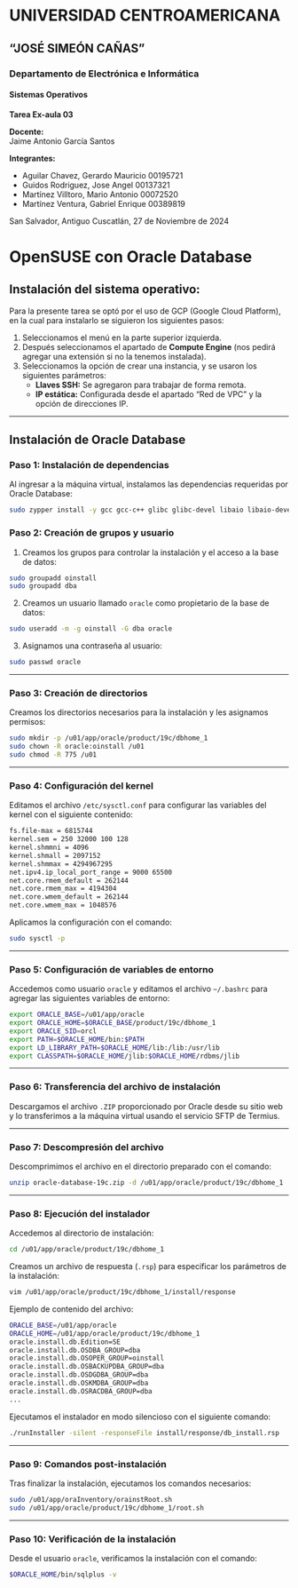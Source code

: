 # UNIVERSIDAD CENTROAMERICANA  
## “JOSÉ SIMEÓN CAÑAS”

### Departamento de Electrónica e Informática

#### Sistemas Operativos  
**Tarea Ex-aula 03**

**Docente:**  
Jaime Antonio García Santos  

**Integrantes:**  
- Aguilar Chavez, Gerardo Mauricio 00195721  
- Guidos Rodriguez, Jose Angel 00137321  
- Martínez Villtoro, Mario Antonio 00072520  
- Martínez Ventura, Gabriel Enrique 00389819  

San Salvador, Antiguo Cuscatlán, 27 de Noviembre de 2024

# OpenSUSE con Oracle Database

## Instalación del sistema operativo:

Para la presente tarea se optó por el uso de GCP (Google Cloud Platform), en la cual para instalarlo se siguieron los siguientes pasos:

1. Seleccionamos el menú en la parte superior izquierda.
2. Después seleccionamos el apartado de **Compute Engine** (nos pedirá agregar una extensión si no la tenemos instalada).
3. Seleccionamos la opción de crear una instancia, y se usaron los siguientes parámetros:
   - **Llaves SSH:** Se agregaron para trabajar de forma remota.
   - **IP estática:** Configurada desde el apartado “Red de VPC” y la opción de direcciones IP.

---

## Instalación de Oracle Database

### Paso 1: Instalación de dependencias
Al ingresar a la máquina virtual, instalamos las dependencias requeridas por Oracle Database:

```bash
sudo zypper install -y gcc gcc-c++ glibc glibc-devel libaio libaio-devel libstdc++ libstdc++-devel make binutils glibc-static
```

### Paso 2: Creación de grupos y usuario

1. Creamos los grupos para controlar la instalación y el acceso a la base de datos:

```bash
sudo groupadd oinstall  
sudo groupadd dba  
```

2. Creamos un usuario llamado `oracle` como propietario de la base de datos:

```bash
sudo useradd -m -g oinstall -G dba oracle  
```

3. Asignamos una contraseña al usuario:

```bash
sudo passwd oracle  
```

---

### Paso 3: Creación de directorios

Creamos los directorios necesarios para la instalación y les asignamos permisos:

```bash
sudo mkdir -p /u01/app/oracle/product/19c/dbhome_1  
sudo chown -R oracle:oinstall /u01  
sudo chmod -R 775 /u01  
```

---

### Paso 4: Configuración del kernel

Editamos el archivo `/etc/sysctl.conf` para configurar las variables del kernel con el siguiente contenido:

```bash
fs.file-max = 6815744  
kernel.sem = 250 32000 100 128  
kernel.shmmni = 4096  
kernel.shmall = 2097152  
kernel.shmmax = 4294967295  
net.ipv4.ip_local_port_range = 9000 65500  
net.core.rmem_default = 262144  
net.core.rmem_max = 4194304  
net.core.wmem_default = 262144  
net.core.wmem_max = 1048576  
```

Aplicamos la configuración con el comando:

```bash
sudo sysctl -p  
```

---

### Paso 5: Configuración de variables de entorno

Accedemos como usuario `oracle` y editamos el archivo `~/.bashrc` para agregar las siguientes variables de entorno:

```bash
export ORACLE_BASE=/u01/app/oracle  
export ORACLE_HOME=$ORACLE_BASE/product/19c/dbhome_1  
export ORACLE_SID=orcl  
export PATH=$ORACLE_HOME/bin:$PATH  
export LD_LIBRARY_PATH=$ORACLE_HOME/lib:/lib:/usr/lib  
export CLASSPATH=$ORACLE_HOME/jlib:$ORACLE_HOME/rdbms/jlib  
```

---

### Paso 6: Transferencia del archivo de instalación

Descargamos el archivo `.ZIP` proporcionado por Oracle desde su sitio web y lo transferimos a la máquina virtual usando el servicio SFTP de Termius.

---

### Paso 7: Descompresión del archivo

Descomprimimos el archivo en el directorio preparado con el comando:

```bash
unzip oracle-database-19c.zip -d /u01/app/oracle/product/19c/dbhome_1  
```
---

### Paso 8: Ejecución del instalador

Accedemos al directorio de instalación:

```bash
cd /u01/app/oracle/product/19c/dbhome_1  
```

Creamos un archivo de respuesta (`.rsp`) para especificar los parámetros de la instalación:

```bash
vim /u01/app/oracle/product/19c/dbhome_1/install/response  
```

Ejemplo de contenido del archivo:

```bash
ORACLE_BASE=/u01/app/oracle  
ORACLE_HOME=/u01/app/oracle/product/19c/dbhome_1  
oracle.install.db.Edition=SE  
oracle.install.db.OSDBA_GROUP=dba  
oracle.install.db.OSOPER_GROUP=oinstall  
oracle.install.db.OSBACKUPDBA_GROUP=dba  
oracle.install.db.OSDGDBA_GROUP=dba  
oracle.install.db.OSKMDBA_GROUP=dba  
oracle.install.db.OSRACDBA_GROUP=dba  
...
```

Ejecutamos el instalador en modo silencioso con el siguiente comando:

```bash
./runInstaller -silent -responseFile install/response/db_install.rsp  
```

---

### Paso 9: Comandos post-instalación

Tras finalizar la instalación, ejecutamos los comandos necesarios:

```bash
sudo /u01/app/oraInventory/orainstRoot.sh  
sudo /u01/app/oracle/product/19c/dbhome_1/root.sh  
```

---

### Paso 10: Verificación de la instalación

Desde el usuario `oracle`, verificamos la instalación con el comando:

```bash
$ORACLE_HOME/bin/sqlplus -v
```